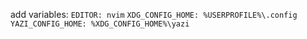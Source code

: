 add variables:
`EDITOR: nvim`
`XDG_CONFIG_HOME: %USERPROFILE%\.config`
`YAZI_CONFIG_HOME: %XDG_CONFIG_HOME%\yazi`
